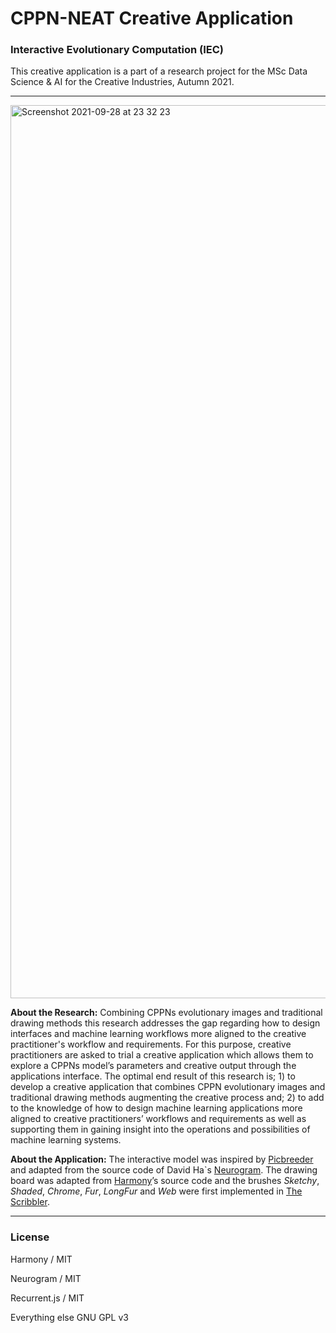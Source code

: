 


# CPPN-NEAT Creative Application
### Interactive Evolutionary Computation (IEC)
This creative application is a part of a research project for the MSc Data Science & AI for the Creative Industries, Autumn 2021.

*****

<img width="1429" alt="Screenshot 2021-09-28 at 23 32 23" src="https://user-images.githubusercontent.com/61651233/135174814-c7b269bf-b215-418f-afdc-b337ae0d07ec.png">

**About the Research:** Combining CPPNs evolutionary images and traditional drawing methods this research addresses the gap regarding how to design interfaces and machine learning workflows more aligned to the creative practitioner's workflow and requirements. For this purpose, creative practitioners are asked to trial a creative application which allows them to explore a CPPNs model’s parameters and creative output through the applications interface. The optimal end result of this research is; 1) to develop a creative application that combines CPPN evolutionary images and traditional drawing methods augmenting the creative process and; 2) to add to the knowledge of how to design machine learning applications more aligned to creative practitioners’ workflows and requirements as well as supporting them in gaining insight into the operations and possibilities of machine learning systems.

**About the Application:** The interactive model was inspired by <a href="https://nbenko1.github.io/#/" target="_blank">Picbreeder</a> and adapted from the source code of David Ha`s <a href="https://blog.otoro.net/2015/07/31/neurogram/" target="_blank">Neurogram</a>. The drawing board was adapted from <a href="https://github.com/mrdoob/harmony" target="_blank">Harmony</a>’s source code and the brushes <em>Sketchy</em>, <em>Shaded</em>, <em>Chrome</em>, <em>Fur</em>, <em>LongFur</em> and <em>Web</em> were first implemented in <a href="http://www.zefrank.com/scribbler/" target="_blank">The Scribbler</a>.

*** 

### License

Harmony / MIT

Neurogram / MIT

Recurrent.js / MIT 

Everything else         GNU GPL v3


